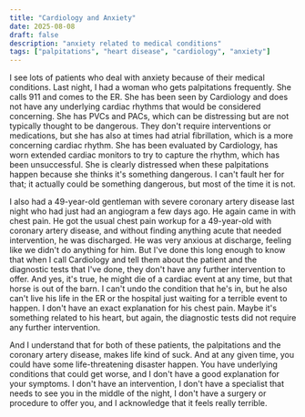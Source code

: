 ```yaml
---
title: "Cardiology and Anxiety"
date: 2025-08-08
draft: false
description: "anxiety related to medical conditions"
tags: ["palpitations", "heart disease", "cardiology", "anxiety"]
---
```

I see lots of patients who deal with anxiety because of their medical conditions. Last night, I had a woman who gets palpitations frequently. She calls 911 and comes to the ER. She has been seen by Cardiology and does not have any underlying cardiac rhythms that would be considered concerning. She has PVCs and PACs, which can be distressing but are not typically thought to be dangerous. They don't require interventions or medications, but she has also at times had atrial fibrillation, which is a more concerning cardiac rhythm. She has been evaluated by Cardiology, has worn extended cardiac monitors to try to capture the rhythm, which has been unsuccessful. She is clearly distressed when these palpitations happen because she thinks it's something dangerous. I can't fault her for that; it actually could be something dangerous, but most of the time it is not.

I also had a 49-year-old gentleman with severe coronary artery disease last night who had just had an angiogram a few days ago. He again came in with chest pain. He got the usual chest pain workup for a 49-year-old with coronary artery disease, and without finding anything acute that needed intervention, he was discharged. He was very anxious at discharge, feeling like we didn't do anything for him. But I've done this long enough to know that when I call Cardiology and tell them about the patient and the diagnostic tests that I've done, they don't have any further intervention to offer. And yes, it's true, he might die of a cardiac event at any time, but that horse is out of the barn. I can't undo the condition that he's in, but he also can't live his life in the ER or the hospital just waiting for a terrible event to happen. I don't have an exact explanation for his chest pain. Maybe it's something related to his heart, but again, the diagnostic tests did not require any further intervention.

And I understand that for both of these patients, the palpitations and the coronary artery disease, makes life kind of suck. And at any given time, you could have some life-threatening disaster happen. You have underlying conditions that could get worse, and I don't have a good explanation for your symptoms. I don't have an intervention, I don't have a specialist that needs to see you in the middle of the night, I don't have a surgery or procedure to offer you, and I acknowledge that it feels really terrible.
